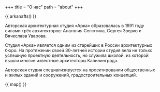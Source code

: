 +++
title = "О нас"
path = "about"
+++

{{ arkanafts() }}

Авторская архитектурная студия «Арка» образовалась в 1991 году силами трёх
архитекторов: Анатолия Селютина, Сергея Зверко и Вячеслава Уварова.

Студия «Арка» является одним из старейших в России архитектурных бюро. На
протяжении своей 30-летней истории студия вела не только успешную проектную
деятельность, но служила школой, из которой вышли многие известные архитекторы
Калининграда.

Авторская студия специализируется на проектировании общественных и жилых зданий
и сооружений, градостроительных концепций.

{{ map() }}
